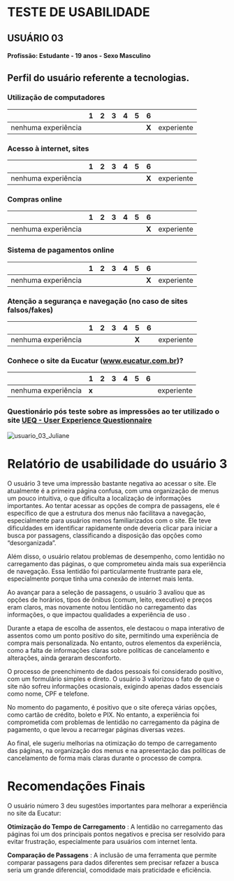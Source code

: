 # TESTE DE USABILIDADE
## USUÁRIO 03

#### Profissão: Estudante - 19 anos - Sexo Masculino

## Perfil do usuário referente a tecnologias.

### Utilização de computadores
| | 1 | 2 | 3 | 4 | 5 | 6 | |
| --- | --- | --- | --- | --- | --- | --- | --- |
| nenhuma experiência | | | | | | **X** | experiente |

### Acesso à internet, sites
| | 1 | 2 | 3 | 4 | 5 | 6 | |
| --- | --- | --- | --- | --- | --- | --- | --- |
| nenhuma experiência | | | | | | **X** | experiente |


### Compras online
| | 1 | 2 | 3 | 4 | 5 | 6 | |
| --- | --- | --- | --- | --- | --- | --- | --- |
| nenhuma experiência | | | | | | **X** | experiente |


### Sistema de pagamentos online
| | 1 | 2 | 3 | 4 | 5 | 6 | |
| --- | --- | --- | --- | --- | --- | --- | --- |
| nenhuma experiência | | | | | | **X** | experiente |

### Atenção a segurança e navegação (no caso de sites falsos/fakes)
| | 1 | 2 | 3 | 4 | 5 | 6 | |
| --- | --- | --- | --- | --- | --- | --- | --- |
| nenhuma experiência | | | | | **X** | | experiente |

### Conhece o site da Eucatur (www.eucatur.com.br)?
|                       | 1 | 2 | 3 | 4 | 5  | 6  |                      |
| --------------------- |---|---|---|---|----|----|---------------------- |
| nenhuma experiência   | **x**  |  |   |   |    |    | experiente            |


### Questionário pós teste sobre as impressões ao ter utilizado o site [UEQ - User Experience Questionnaire](https://www.ueq-online.org/)
![usuario_03_Juliane](https://github.com/user-attachments/assets/bd2fb7a9-56b3-4c13-8ec8-23a0ed8bcc4e)

# Relatório de usabilidade do usuário 3 
O usuário 3 teve uma impressão bastante negativa ao acessar o site. Ele atualmente é a primeira página confusa, com uma organização de menus um pouco intuitiva, o que dificulta a localização de informações importantes. Ao tentar acessar as opções de compra de passagens, ele é específico de que a estrutura dos menus não facilitava a navegação, especialmente para usuários menos familiarizados com o site. Ele teve dificuldades em identificar rapidamente onde deveria clicar para iniciar a busca por passagens, classificando a disposição das opções como “desorganizada”.

Além disso, o usuário relatou problemas de desempenho, como lentidão no carregamento das páginas, o que comprometeu ainda mais sua experiência de navegação. Essa lentidão foi particularmente frustrante para ele, especialmente porque tinha uma conexão de internet mais lenta.

Ao avançar para a seleção de passagens, o usuário 3 avaliou que as opções de horários, tipos de ônibus (comum, leito, executivo) e preços eram claros, mas novamente notou lentidão no carregamento das informações, o que impactou qualidades a experiência de uso .

Durante a etapa de escolha de assentos, ele destacou o mapa interativo de assentos como um ponto positivo do site, permitindo uma experiência de compra mais personalizada. No entanto, outros elementos da experiência, como a falta de informações claras sobre políticas de cancelamento e alterações, ainda geraram desconforto.

O processo de preenchimento de dados pessoais foi considerado positivo, com um formulário simples e direto. O usuário 3 valorizou o fato de que o site não sofreu informações ocasionais, exigindo apenas dados essenciais como nome, CPF e telefone.

No momento do pagamento, é positivo que o site ofereça várias opções, como cartão de crédito, boleto e PIX. No entanto, a experiência foi comprometida com problemas de lentidão no carregamento da página de pagamento, o que levou a recarregar páginas diversas vezes.

Ao final, ele sugeriu melhorias na otimização do tempo de carregamento das páginas, na organização dos menus e na apresentação das políticas de cancelamento de forma mais claras durante o processo de compra.

# Recomendações Finais
O usuário número 3 deu sugestões importantes para melhorar a experiência no site da Eucatur:

**Otimização do Tempo de Carregamento** : A lentidão no carregamento das páginas foi um dos principais pontos negativos e precisa ser resolvido para evitar frustração, especialmente para usuários com internet lenta.

**Comparação de Passagens** : A inclusão de uma ferramenta que permite comparar passagens para dados diferentes sem precisar refazer a busca seria um grande diferencial, comodidade mais praticidade e eficiência.
